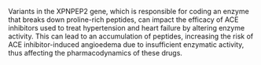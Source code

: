 Variants in the XPNPEP2 gene, which is responsible for coding an enzyme that breaks down proline-rich peptides, can impact the efficacy of ACE inhibitors used to treat hypertension and heart failure by altering enzyme activity. This can lead to an accumulation of peptides, increasing the risk of ACE inhibitor-induced angioedema due to insufficient enzymatic activity, thus affecting the pharmacodynamics of these drugs.